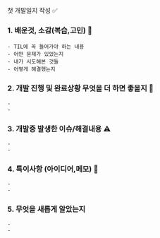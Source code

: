 첫 개발일지 작성 ✅

### 1. 배운것, 소감(복습,고민) 📜
```
- TIL에 꼭 들어가야 하는 내용
- 어떤 문제가 있었는지
- 내가 시도해본 것들
- 어떻게 해결했는지
```
### 2. 개발 진행 및 완료상황 무엇을 더 하면 좋을지 🔄 
```
-
- 
```
### 3. 개발중 발생한 이슈/해결내용 ⚠️ 
```
-
- 
```
### 4. 특이사항 (아이디어,메모) 🎁 
```
-
- 
```
### 5. 무엇을 새롭게 알았는지 
```
-
- 
```
